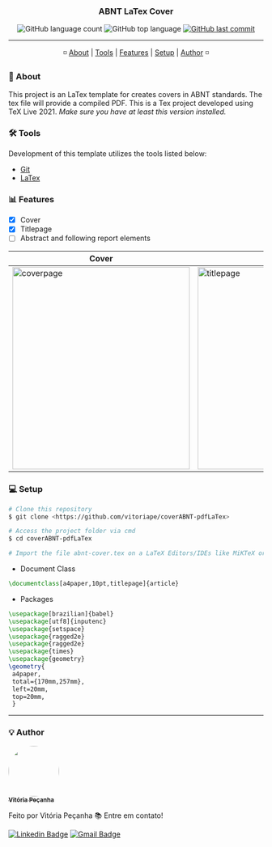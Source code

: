 <h3 align="center"> 
ABNT LaTex Cover
</h3>

<p align="center">
  <img alt="GitHub language count" src="https://img.shields.io/github/languages/count/vitoriape/coverABNT-pdfLaTex">
  
  <img alt="GitHub top language" src="https://img.shields.io/github/languages/top/vitoriape/coverABNT-pdfLaTex">
  
  <a href="https://github.com/vitoriape/coverABNT-pdfLaTex/commits/master">
    <img alt="GitHub last commit" src="https://img.shields.io/github/last-commit/vitoriape/coverABNT-pdfLaTex">
  </a>
</p>

---

<p align="center">
 ◽ <a href="#About">About</a> |
 <a href="#Tools">Tools</a> | 
 <a href="#Features">Features</a> | 
 <a href="#Setup">Setup</a> |
 <a href="#Author">Author</a> ◽
</p>

### 📌 About

This project is an LaTex template for creates covers in ABNT standards. The tex file will provide a compiled PDF. 
This is a Tex project developed using TeX Live 2021. <i>Make sure you have at least this version installed.</i>

### 🛠 Tools

Development of this template utilizes the tools listed below:

- [Git](https://git-scm.com/)
- [LaTex](https://www.latex-project.org/)

### 📊 Features

- [x] Cover
- [x] Titlepage
- [ ] Abstract and following report elements

<table class="tg">
<thead>

  <tr>
    <th class="tg-c3ow">Cover</th>
    <th class="tg-c3ow">Titlepage</th>
  </tr>
</thead>
<tbody>
  <tr>
    <td class="tg-c3ow"><img src="https://github.com/vitoriape/coverABNT-pdfLaTex/blob/main/pages/coverpage-abnt.png" alt="coverpage" width="350" height="400"><br></td>
    <td class="tg-c3ow"><img src="https://github.com/vitoriape/coverABNT-pdfLaTex/blob/main/pages/titlepage-abnt.png" alt="titlepage" width="350" height="400"><br></td>
  </tr>
</tbody>
</table>

### 💻 Setup

```bash
# Clone this repository
$ git clone <https://github.com/vitoriape/coverABNT-pdfLaTex>

# Access the project folder via cmd
$ cd coverABNT-pdfLaTex

# Import the file abnt-cover.tex on a LaTeX Editors/IDEs like MiKTeX or Overleaf.
```

- Document Class

```tex
\documentclass[a4paper,10pt,titlepage]{article}
```

- Packages

```tex
\usepackage[brazilian]{babel}
\usepackage[utf8]{inputenc}
\usepackage{setspace}
\usepackage{ragged2e}
\usepackage{ragged2e}
\usepackage{times}
\usepackage{geometry}
\geometry{
 a4paper,
 total={170mm,257mm},
 left=20mm,
 top=20mm,
 }
```

---

### 💡 Author

<a href="https://blog.rocketseat.com.br/author/thiago/">
 <img style="border-radius: 50%;" src="https://avatars.githubusercontent.com/u/55922652?v=4" width="100px;" alt=""/>
 <br />
 <sub><b>Vitória Peçanha</b></sub></a> <a href="https://www.linkedin.com/in/vitoria-pecanha/" title="LinkedIn"></a>


Feito por Vitória Peçanha 📚 Entre em contato!


[![Linkedin Badge](https://img.shields.io/badge/-Vitória-blue?style=flat-square&logo=Linkedin&logoColor=white&link=https://www.linkedin.com/in/vitoria-pecanha/)](https://www.linkedin.com/in/vitoria-pecanha/) [![Gmail Badge](https://img.shields.io/badge/-vitoriapecanha.log@gmail.com-c14438?style=flat-square&logo=Gmail&logoColor=white&link=mailto:vitoriapecanha.log@gmail.com)](mailto:vitoriapecanha.log@gmail.com)
